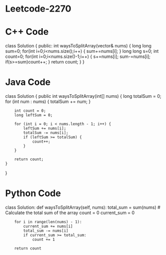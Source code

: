 # Leetcode-2270
# C++ Code

class Solution {
public:
    int waysToSplitArray(vector<int>& nums) {
        long long sum=0;
        for(int i=0;i<nums.size();i++)
        {
            sum+=nums[i];
        }
        long long s=0;
        int count=0;
        for(int i=0;i<nums.size()-1;i++)
        {
            s+=nums[i];
            sum-=nums[i];
            if(s>=sum)count++;
        }
        return count;
    }
}

# Java Code

class Solution {
    public int waysToSplitArray(int[] nums) {
        long totalSum = 0;
        for (int num : nums) {
            totalSum += num;
        }

        int count = 0;
        long leftSum = 0;

        for (int i = 0; i < nums.length - 1; i++) {
            leftSum += nums[i];
            totalSum -= nums[i];
            if (leftSum >= totalSum) {
                count++;
            }
        }

        return count;
    }
}


# Python Code

class Solution:
    def waysToSplitArray(self, nums):
        total_sum = sum(nums)  # Calculate the total sum of the array
        count = 0
        current_sum = 0

        for i in range(len(nums) - 1):
            current_sum += nums[i]
            total_sum -= nums[i]
            if current_sum >= total_sum:
                count += 1

        return count
